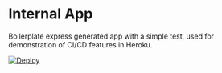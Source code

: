# Internal App

Boilerplate express generated app with a simple test, used for demonstration of CI/CD features in Heroku.

[![Deploy](https://www.herokucdn.com/deploy/button.svg)](https://heroku.com/deploy)